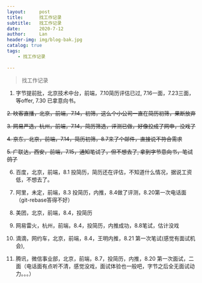 ```yaml
---
layout:     post
title:      找工作记录
subtitle:   找工作记录
date:       2020-7-12
author:     Lan
header-img: img/blog-bak.jpg
catalog: true
tags:
    - 找工作记录
    
---
```

>找工作记录

1. 字节提前批，北京技术中台，前端，7.10简历评估已过, 7.16一面，7.23三面，等offer, 7.30 已拿意向书。

~~2. 映客直播，北京，前端，7.14，初筛，这么个小公司一直在简历初筛，果断放弃~~

~~3. 网易严选，杭州，前端，7.14，简历筛选，评测已做，好像投成了网申，没戏了~~

~~4. 京东，北京，前端，7.14，简历初筛，8.7来了个邮件，直接说不符合需求~~

~~5. 广联达，西安，前端，7.15，通知笔试了，但不想去了, 拿到字节意向书，笔试鸽了~~

6. 百度，北京，前端，8.1 投简历，简历还在评估，不知道什么情况，据说工资低，不想去了。

7. 阿里，未定，前端，8.3 投简历，内推，8.4做了评测，8.20第一次电话面（git-rebase答得不好）

8. 美团，北京，前端，8.4，投简历

9. 网易雷火，杭州，前端，8.4，投简历，内推成功，8.8笔试，估计没戏

10. 滴滴，网约车，北京，前端，8.4，王明内推，8.21 第一次笔试(感觉有面试机会),

11. 腾讯，微信事业部，北京，前端，8.7，投简历，内推，8.20 第一次面试，二面（电话面有点听不清，感觉没戏，面试体验也一般吧，字节之后全无面试动力。。。）
